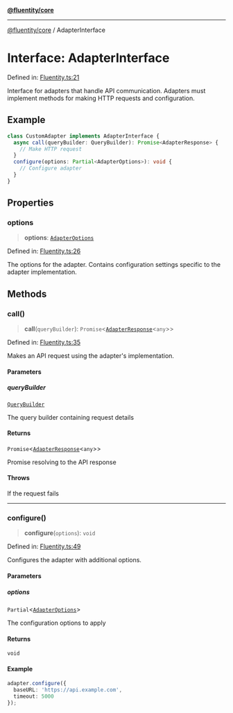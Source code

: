 [**@fluentity/core**](../README.md)

***

[@fluentity/core](../globals.md) / AdapterInterface

# Interface: AdapterInterface

Defined in: [Fluentity.ts:21](https://github.com/cedricpierre/fluentity-core/blob/c320ba12f5df20a74e195f3fa6edef8576093d87/src/Fluentity.ts#L21)

Interface for adapters that handle API communication.
Adapters must implement methods for making HTTP requests and configuration.

## Example

```typescript
class CustomAdapter implements AdapterInterface {
  async call(queryBuilder: QueryBuilder): Promise<AdapterResponse> {
    // Make HTTP request
  }
  configure(options: Partial<AdapterOptions>): void {
    // Configure adapter
  }
}
```

## Properties

### options

> **options**: [`AdapterOptions`](AdapterOptions.md)

Defined in: [Fluentity.ts:26](https://github.com/cedricpierre/fluentity-core/blob/c320ba12f5df20a74e195f3fa6edef8576093d87/src/Fluentity.ts#L26)

The options for the adapter.
Contains configuration settings specific to the adapter implementation.

## Methods

### call()

> **call**(`queryBuilder`): `Promise`\<[`AdapterResponse`](AdapterResponse.md)\<`any`\>\>

Defined in: [Fluentity.ts:35](https://github.com/cedricpierre/fluentity-core/blob/c320ba12f5df20a74e195f3fa6edef8576093d87/src/Fluentity.ts#L35)

Makes an API request using the adapter's implementation.

#### Parameters

##### queryBuilder

[`QueryBuilder`](../classes/QueryBuilder.md)

The query builder containing request details

#### Returns

`Promise`\<[`AdapterResponse`](AdapterResponse.md)\<`any`\>\>

Promise resolving to the API response

#### Throws

If the request fails

***

### configure()

> **configure**(`options`): `void`

Defined in: [Fluentity.ts:49](https://github.com/cedricpierre/fluentity-core/blob/c320ba12f5df20a74e195f3fa6edef8576093d87/src/Fluentity.ts#L49)

Configures the adapter with additional options.

#### Parameters

##### options

`Partial`\<[`AdapterOptions`](AdapterOptions.md)\>

The configuration options to apply

#### Returns

`void`

#### Example

```typescript
adapter.configure({
  baseURL: 'https://api.example.com',
  timeout: 5000
});
```

